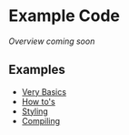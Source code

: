 # Example Code #

*Overview coming soon*

## Examples ##

* [Very Basics](./Basics)
* [How to's](./How-tos)
* [Styling](./Styling)
* [Compiling](./Compiling)
